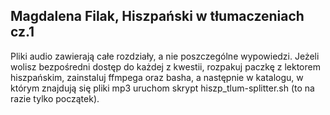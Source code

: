 
## Magdalena Filak, Hiszpański w tłumaczeniach cz.1

Pliki audio zawierają całe rozdziały, a nie poszczególne wypowiedzi. Jeżeli wolisz bezpośredni dostęp do
każdej z kwestii, rozpakuj paczkę z lektorem hiszpańskim, zainstaluj ffmpega oraz basha, a następnie w katalogu,
w którym znajdują się pliki mp3 uruchom skrypt hiszp_tlum-splitter.sh (to na razie tylko początek).